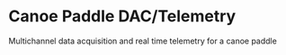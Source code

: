 # Canoe Paddle DAC/Telemetry
Multichannel data acquisition and real time telemetry for a canoe paddle
